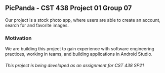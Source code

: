 ## PicPanda - CST 438 Project 01 Group 07

Our project is a stock photo app, where users are able to create an account, search for and favorite images.

### Motivation

We are building this project to gain experience with software engineering practices, working in teams, and building 
  applications in Android Studio.
  
  
###### This project is being developed as an assignment for CST 438 SP21
